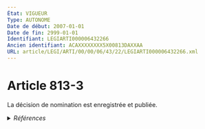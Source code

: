 ```yaml
---
État: VIGUEUR
Type: AUTONOME
Date de début: 2007-01-01
Date de fin: 2999-01-01
Identifiant: LEGIARTI000006432266
Ancien identifiant: ACAXXXXXXXX5X00813DAXXAA
URL: article/LEGI/ARTI/00/00/06/43/22/LEGIARTI000006432266.xml
---
```


<h1>Article 813-3</h1>

La décision de nomination est enregistrée et publiée.


<details>
  <summary><em>Références</em></summary>

  <h2>Articles faisant référence à l'article</h2>
  
  <ul>
    <li>
      <a href="https://legal.tricoteuses.fr//redirection/LEGIARTI000006412518?vers=git&vers=legifrance">Code de procédure civile - article 1355 AUTONOME MODIFIE, en vigueur du 2007-01-01 au 2009-12-01</a> CITATION source
    </li>
    <li>
      <a href="https://legal.tricoteuses.fr//redirection/LEGIARTI000006284835?vers=git&vers=legifrance">LOI n° 2006-728 du 23 juin 2006 portant réforme des successions et des libéralités - article 1 ENTIEREMENT_MODIF</a> CREATION cible
    </li>
    <li>
      <a href="https://legal.tricoteuses.fr//redirection/LEGIARTI000021248887?vers=git&vers=legifrance">Code de procédure civile - article 1355 AUTONOME MODIFIE, en vigueur du 2009-12-01 au 2020-01-01</a> CITATION source
    </li>
    <li>
      <a href="https://legal.tricoteuses.fr//redirection/LEGIARTI000021246455?vers=git&vers=legifrance">Arrêté du 9 novembre 2009 relatif aux modalités de diffusion par voie électronique de la déclaration d'acceptation d'une succession à concurrence de l'actif net et des actes subséquents à celle-ci, et des décisions de désignation des mandataires successoraux par voie de justice - article 1 AUTONOME VIGUEUR, en vigueur depuis le 2009-12-01</a> CITATION source
    </li>
    <li>
      <a href="https://legal.tricoteuses.fr//redirection/LEGIARTI000039383092?vers=git&vers=legifrance">Code de procédure civile - article 1355 AUTONOME VIGUEUR, en vigueur depuis le 2020-01-01</a> CITATION source
    </li>
  </ul>
  
  <h2>Textes faisant référence à l'article</h2>
  
  <ul>
    <li>
      <a href="https://legal.tricoteuses.fr//redirection/JORFTEXT000021245413?vers=git&vers=legifrance">Décret n° 2009-1366 du 9 novembre 2009 relatif à la déclaration de renonciation à une succession et à la désignation en justice d'un mandataire successoral</a> CITATION source
    </li>
    <li>
      <a href="https://legal.tricoteuses.fr//redirection/JORFTEXT000021245437?vers=git&vers=legifrance">Arrêté du 9 novembre 2009 relatif aux modalités de diffusion par voie électronique de la déclaration d'acceptation d'une succession à concurrence de l'actif net et des actes subséquents à celle-ci, et des décisions de désignation des mandataires successoraux par voie de justice</a> CITATION source
    </li>
  </ul>
  
  <h2>Références faites par l'article</h2>
  
  <ul>
    <li>
      2006-06-23 CREATION source <a href="https://legal.tricoteuses.fr//redirection/LEGIARTI000006284835?vers=git&vers=legifrance">LOI n° 2006-728 du 23 juin 2006 portant réforme des successions et des libéralités - article 1 ENTIEREMENT_MODIF</a>
    </li>
    <li>
      2009-11-09 CITATION cible <a href="https://legal.tricoteuses.fr//redirection/LEGIARTI000021246455?vers=git&vers=legifrance">Arrêté du 9 novembre 2009 relatif aux modalités de diffusion par voie électronique de la déclaration d'acceptation d'une succession à concurrence de l'actif net et des actes subséquents à celle-ci, et des décisions de désignation des mandataires successoraux par voie de justice - article 1 AUTONOME VIGUEUR, en vigueur depuis le 2009-12-01</a>
    </li>
    <li>
      2999-01-01 CITATION cible <a href="https://legal.tricoteuses.fr//redirection/LEGIARTI000039383092?vers=git&vers=legifrance">Code de procédure civile - article 1355 AUTONOME VIGUEUR, en vigueur depuis le 2020-01-01</a>
    </li>
    <li>
      CODIFICATION source Loi 1803-04-19
    </li>
  </ul>
</details>
